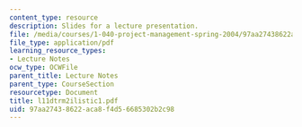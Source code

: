 ```yaml
---
content_type: resource
description: Slides for a lecture presentation.
file: /media/courses/1-040-project-management-spring-2004/97aa27438622aca8f4d56685302b2c98_l11dtrm2ilistic1.pdf
file_type: application/pdf
learning_resource_types:
- Lecture Notes
ocw_type: OCWFile
parent_title: Lecture Notes
parent_type: CourseSection
resourcetype: Document
title: l11dtrm2ilistic1.pdf
uid: 97aa2743-8622-aca8-f4d5-6685302b2c98
---
```

